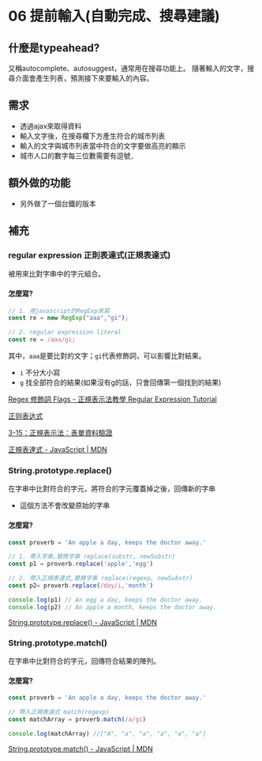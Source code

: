 # 06 提前輸入(自動完成、搜尋建議)

## 什麼是typeahead?
又稱autocomplete、autosuggest，通常用在搜尋功能上。
隨著輸入的文字，搜尋介面會產生列表，預測接下來要輸入的內容。

## 需求
* 透過ajax來取得資料
* 輸入文字後，在搜尋欄下方產生符合的城市列表
* 輸入的文字與城市列表當中符合的文字要做高亮的顯示
* 城市人口的數字每三位數需要有逗號`,`

## 額外做的功能
* 另外做了一個台鐵的版本

## 補充
### regular expression 正則表達式(正規表達式)
被用來比對字串中的字元組合。

#### 怎麼寫?
```javascript
// 1. 用javascript的RegExp來寫
const re = new RegExp("aaa","gi");

// 2. regular expression literal
const re = /aaa/gi;
```
其中，`aaa`是要比對的文字；`gi`代表修飾詞，可以影響比對結果。
* `i` 不分大小寫
* `g` 找全部符合的結果(如果沒有g的話，只會回傳第一個找到的結果)

[Regex 修飾詞 Flags - 正規表示法教學 Regular Expression Tutorial](https://www.fooish.com/regex-regular-expression/flags.html)

[正则表达式](https://zh.javascript.info/regular-expressions)

[3-15：正規表示法：表單資料驗證](http://www1.nttu.edu.tw/klou/course/921/js/09-regular.htm)

[正規表達式 - JavaScript | MDN](https://developer.mozilla.org/zh-TW/docs/Web/JavaScript/Guide/Regular_Expressions)

### String.prototype.replace()
在字串中比對符合的字元，將符合的字元覆蓋掉之後，回傳新的字串
* 這個方法不會改變原始的字串

#### 怎麼寫?
```javascript
const proverb = 'An apple a day, keeps the doctor away.'

// 1. 帶入字串,替換字串 replace(substr, newSubstr)
const p1 = proverb.replace('apple','egg')

// 2. 帶入正規表達式,替換字串 replace(regexp, newSubstr)
const p2= proverb.replace(/day/i,'month')

console.log(p1) // An egg a day, keeps the doctor away.
console.log(p2) // An apple a month, keeps the doctor away.
```

[String.prototype.replace() - JavaScript | MDN](https://developer.mozilla.org/en-US/docs/Web/JavaScript/Reference/Global_Objects/String/replace)

### String.prototype.match()
在字串中比對符合的字元，回傳符合結果的陣列。

#### 怎麼寫?
```javascript
const proverb = 'An apple a day, keeps the doctor away.'

// 帶入正規表達式 match(regexp)
const matchArray = proverb.match(/a/gi)

console.log(matchArray) //["A", "a", "a", "a", "a", "a"]
```

[String.prototype.match() - JavaScript | MDN](https://developer.mozilla.org/en-US/docs/Web/JavaScript/Reference/Global_Objects/String/match)